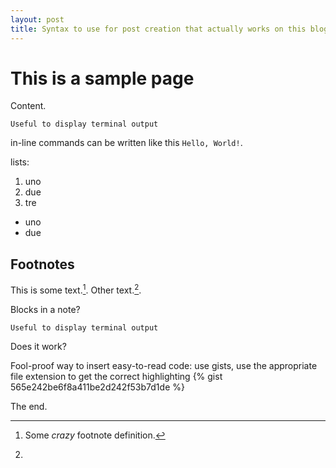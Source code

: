 ```yaml
---
layout: post
title: Syntax to use for post creation that actually works on this blog
---
```


# This is a sample page
Content.


```
Useful to display terminal output
```

in-line commands can be written like this `Hello, World!`.

lists: 
 1. uno
 2. due
 3. tre

- uno
- due

## Footnotes
This is some text.[^1]. Other text.[^footnote].

[^1]: Some *crazy* footnote definition.

[^footnote]:
Blocks in a note? 
```
Useful to display terminal output
```
Does it work?

Fool-proof way to insert easy-to-read code: use gists, use the appropriate file extension to get the correct highlighting
{% gist 565e242be6f8a411be2d242f53b7d1de %}

The end.
